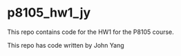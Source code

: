 # p8105_hw1_jy

This repo contains code for the HW1 for the P8105 course. 

This repo has code written by John Yang